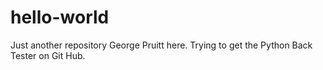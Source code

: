 # hello-world
Just another repository
George Pruitt here.  Trying to get the Python Back Tester on Git Hub.
